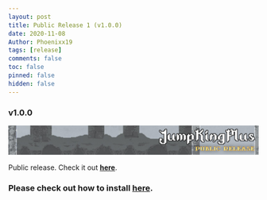 ```yaml
---
layout: post
title: Public Release 1 (v1.0.0)
date: 2020-11-08
Author: Phoenixx19
tags: [release]
comments: false
toc: false
pinned: false
hidden: false
---
```


### v1.0.0
![Public Release](https://github.com/Phoenixx19/JumpKingPlus/raw/www/images/BannerRelease.png)

Public release. Check it out [**here**](https://github.com/Phoenixx19/JumpKingPlus/releases/tag/v1.0.0). <!-- more -->
### Please check out how to install [**here**](https://phoenixx19.github.io/JumpKingPlus/about/).
